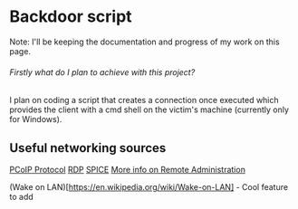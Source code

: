 # Backdoor script

Note: I'll be keeping the documentation and progress of my work on this page.

###### Firstly what do I plan to achieve with this project?
I plan on coding a script that creates a connection once executed which provides the client with a cmd shell on the victim's machine (currently only for Windows).

## Useful networking sources
[PCoIP Protocol](https://en.wikipedia.org/wiki/Teradici#PCoIP_Protocol)
[RDP](https://en.wikipedia.org/wiki/Remote_Desktop_Protocol)
[SPICE](https://en.wikipedia.org/wiki/Simple_Protocol_for_Independent_Computing_Environments)
[More info on Remote Administration](https://en.wikipedia.org/wiki/Remote_administration)


(Wake on LAN)[https://en.wikipedia.org/wiki/Wake-on-LAN] - Cool feature to add
